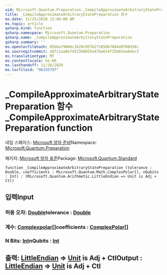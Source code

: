 ```yaml
---
uid: Microsoft.Quantum.Preparation._CompileApproximateArbitraryStatePreparation
title: _CompileApproximateArbitraryStatePreparation 함수
ms.date: 11/25/2020 12:00:00 AM
ms.topic: article
qsharp.kind: function
qsharp.namespace: Microsoft.Quantum.Preparation
qsharp.name: _CompileApproximateArbitraryStatePreparation
qsharp.summary: ''
ms.openlocfilehash: 85b8a79066c1620c95fb271050b788440f08d38c
ms.sourcegitcommit: a87c1aa8e7453360025e47ba614f25b02ea84ec3
ms.translationtype: MT
ms.contentlocale: ko-KR
ms.lasthandoff: 11/26/2020
ms.locfileid: "96193797"
---
```

# <a name="_compileapproximatearbitrarystatepreparation-function"></a><span data-ttu-id="cdbca-102">_CompileApproximateArbitraryStatePreparation 함수</span><span class="sxs-lookup"><span data-stu-id="cdbca-102">_CompileApproximateArbitraryStatePreparation function</span></span>

<span data-ttu-id="cdbca-103">네임 스페이스: [Microsoft 양자 준비](xref:Microsoft.Quantum.Preparation)</span><span class="sxs-lookup"><span data-stu-id="cdbca-103">Namespace: [Microsoft.Quantum.Preparation](xref:Microsoft.Quantum.Preparation)</span></span>

<span data-ttu-id="cdbca-104">패키지: [Microsoft 양자 표준](https://nuget.org/packages/Microsoft.Quantum.Standard)</span><span class="sxs-lookup"><span data-stu-id="cdbca-104">Package: [Microsoft.Quantum.Standard](https://nuget.org/packages/Microsoft.Quantum.Standard)</span></span>




```qsharp
function _CompileApproximateArbitraryStatePreparation (tolerance : Double, coefficients : Microsoft.Quantum.Math.ComplexPolar[], nQubits : Int) : (Microsoft.Quantum.Arithmetic.LittleEndian => Unit is Adj + Ctl)
```


## <a name="input"></a><span data-ttu-id="cdbca-105">입력</span><span class="sxs-lookup"><span data-stu-id="cdbca-105">Input</span></span>

### <a name="tolerance--double"></a><span data-ttu-id="cdbca-106">허용 오차: [Double](xref:microsoft.quantum.lang-ref.double)</span><span class="sxs-lookup"><span data-stu-id="cdbca-106">tolerance : [Double](xref:microsoft.quantum.lang-ref.double)</span></span>




### <a name="coefficients--complexpolar"></a><span data-ttu-id="cdbca-107">계수: [Complexpolar](xref:Microsoft.Quantum.Math.ComplexPolar)[]</span><span class="sxs-lookup"><span data-stu-id="cdbca-107">coefficients : [ComplexPolar](xref:Microsoft.Quantum.Math.ComplexPolar)[]</span></span>




### <a name="nqubits--int"></a><span data-ttu-id="cdbca-108">N Bits: [Int](xref:microsoft.quantum.lang-ref.int)</span><span class="sxs-lookup"><span data-stu-id="cdbca-108">nQubits : [Int](xref:microsoft.quantum.lang-ref.int)</span></span>





## <a name="output--littleendian--unit--is-adj--ctl"></a><span data-ttu-id="cdbca-109">출력: [LittleEndian](xref:Microsoft.Quantum.Arithmetic.LittleEndian) => [Unit](xref:microsoft.quantum.lang-ref.unit)  is Adj + Ctl</span><span class="sxs-lookup"><span data-stu-id="cdbca-109">Output : [LittleEndian](xref:Microsoft.Quantum.Arithmetic.LittleEndian) => [Unit](xref:microsoft.quantum.lang-ref.unit)  is Adj + Ctl</span></span>

